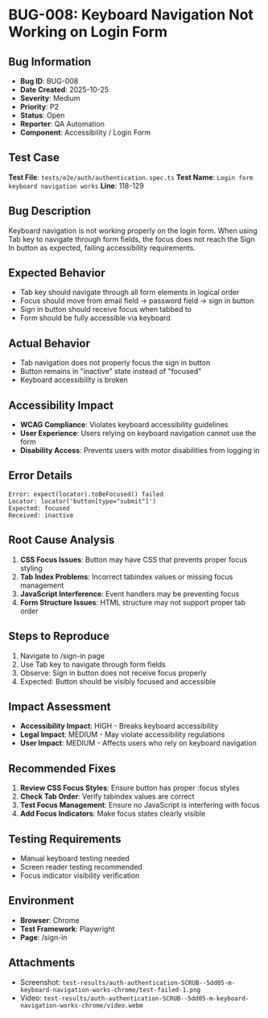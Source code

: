 # BUG-008: Keyboard Navigation Not Working on Login Form

## Bug Information
- **Bug ID**: BUG-008
- **Date Created**: 2025-10-25
- **Severity**: Medium
- **Priority**: P2
- **Status**: Open
- **Reporter**: QA Automation
- **Component**: Accessibility / Login Form

## Test Case
**Test File**: `tests/e2e/auth/authentication.spec.ts`
**Test Name**: `Login form keyboard navigation works`
**Line**: 118-129

## Bug Description
Keyboard navigation is not working properly on the login form. When using Tab key to navigate through form fields, the focus does not reach the Sign In button as expected, failing accessibility requirements.

## Expected Behavior
- Tab key should navigate through all form elements in logical order
- Focus should move from email field → password field → sign in button
- Sign in button should receive focus when tabbed to
- Form should be fully accessible via keyboard

## Actual Behavior
- Tab navigation does not properly focus the sign in button
- Button remains in "inactive" state instead of "focused"
- Keyboard accessibility is broken

## Accessibility Impact
- **WCAG Compliance**: Violates keyboard accessibility guidelines
- **User Experience**: Users relying on keyboard navigation cannot use the form
- **Disability Access**: Prevents users with motor disabilities from logging in

## Error Details
```
Error: expect(locator).toBeFocused() failed
Locator: locator('button[type="submit"]')
Expected: focused
Received: inactive
```

## Root Cause Analysis
1. **CSS Focus Issues**: Button may have CSS that prevents proper focus styling
2. **Tab Index Problems**: Incorrect tabindex values or missing focus management
3. **JavaScript Interference**: Event handlers may be preventing focus
4. **Form Structure Issues**: HTML structure may not support proper tab order

## Steps to Reproduce
1. Navigate to /sign-in page
2. Use Tab key to navigate through form fields
3. Observe: Sign in button does not receive focus properly
4. Expected: Button should be visibly focused and accessible

## Impact Assessment
- **Accessibility Impact**: HIGH - Breaks keyboard accessibility
- **Legal Impact**: MEDIUM - May violate accessibility regulations
- **User Impact**: MEDIUM - Affects users who rely on keyboard navigation

## Recommended Fixes
1. **Review CSS Focus Styles**: Ensure button has proper :focus styles
2. **Check Tab Order**: Verify tabindex values are correct
3. **Test Focus Management**: Ensure no JavaScript is interfering with focus
4. **Add Focus Indicators**: Make focus states clearly visible

## Testing Requirements
- Manual keyboard testing needed
- Screen reader testing recommended
- Focus indicator visibility verification

## Environment
- **Browser**: Chrome
- **Test Framework**: Playwright
- **Page**: /sign-in

## Attachments
- Screenshot: `test-results/auth-authentication-SCRUB--5dd05-m-keyboard-navigation-works-chrome/test-failed-1.png`
- Video: `test-results/auth-authentication-SCRUB--5dd05-m-keyboard-navigation-works-chrome/video.webm`

